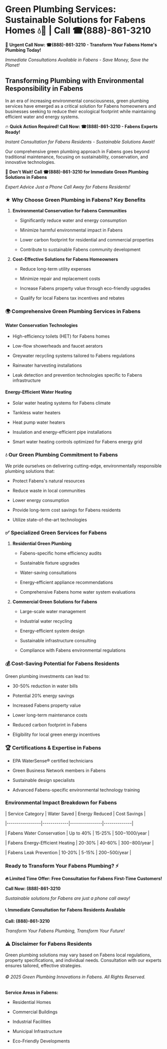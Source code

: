 # Green Plumbing Services: Sustainable Solutions for Fabens Homes 💧🌿 | Call ☎(888)-861-3210

🚨 **Urgent Call Now: ☎(888)-861-3210 - Transform Your Fabens Home's Plumbing Today!**
*Immediate Consultations Available in Fabens - Save Money, Save the Planet!*

## Transforming Plumbing with Environmental Responsibility in Fabens

In an era of increasing environmental consciousness, green plumbing services have emerged as a critical solution for Fabens homeowners and businesses seeking to reduce their ecological footprint while maintaining efficient water and energy systems. 

🔥 **Quick Action Required! Call Now: ☎(888)-861-3210 - Fabens Experts Ready!**
*Instant Consultation for Fabens Residents - Sustainable Solutions Await!*

Our comprehensive green plumbing approach in Fabens goes beyond traditional maintenance, focusing on sustainability, conservation, and innovative technologies.

🚨 **Don't Wait! Call ☎(888)-861-3210 for Immediate Green Plumbing Solutions in Fabens**
*Expert Advice Just a Phone Call Away for Fabens Residents!*

### ★ Why Choose Green Plumbing in Fabens? Key Benefits

1. **Environmental Conservation for Fabens Communities** 
   - Significantly reduce water and energy consumption
   - Minimize harmful environmental impact in Fabens
   - Lower carbon footprint for residential and commercial properties
   - Contribute to sustainable Fabens community development

2. **Cost-Effective Solutions for Fabens Homeowners** 
   - Reduce long-term utility expenses
   - Minimize repair and replacement costs
   - Increase Fabens property value through eco-friendly upgrades
   - Qualify for local Fabens tax incentives and rebates

### 🌍 Comprehensive Green Plumbing Services in Fabens

#### Water Conservation Technologies
- High-efficiency toilets (HET) for Fabens homes
- Low-flow showerheads and faucet aerators
- Greywater recycling systems tailored to Fabens regulations
- Rainwater harvesting installations
- Leak detection and prevention technologies specific to Fabens infrastructure

#### Energy-Efficient Water Heating
- Solar water heating systems for Fabens climate
- Tankless water heaters
- Heat pump water heaters
- Insulation and energy-efficient pipe installations
- Smart water heating controls optimized for Fabens energy grid

### 💧 Our Green Plumbing Commitment to Fabens

We pride ourselves on delivering cutting-edge, environmentally responsible plumbing solutions that:
- Protect Fabens's natural resources
- Reduce waste in local communities
- Lower energy consumption
- Provide long-term cost savings for Fabens residents
- Utilize state-of-the-art technologies

### ✅ Specialized Green Services for Fabens

1. **Residential Green Plumbing**
   - Fabens-specific home efficiency audits
   - Sustainable fixture upgrades
   - Water-saving consultations
   - Energy-efficient appliance recommendations
   - Comprehensive Fabens home water system evaluations

2. **Commercial Green Solutions for Fabens**
   - Large-scale water management
   - Industrial water recycling
   - Energy-efficient system design
   - Sustainable infrastructure consulting
   - Compliance with Fabens environmental regulations

### 💰 Cost-Saving Potential for Fabens Residents

Green plumbing investments can lead to:
- 30-50% reduction in water bills
- Potential 20% energy savings
- Increased Fabens property value
- Lower long-term maintenance costs
- Reduced carbon footprint in Fabens
- Eligibility for local green energy incentives

### 🏆 Certifications & Expertise in Fabens

- EPA WaterSense® certified technicians
- Green Business Network members in Fabens
- Sustainable design specialists
- Advanced Fabens-specific environmental technology training

### Environmental Impact Breakdown for Fabens

| Service Category | Water Saved | Energy Reduced | Cost Savings |
|-----------------|-------------|----------------|--------------|
| Fabens Water Conservation | Up to 40% | 15-25% | $500-$1000/year |
| Fabens Energy-Efficient Heating | 20-30% | 40-60% | $300-$800/year |
| Fabens Leak Prevention | 10-20% | 5-15% | $200-$500/year |

### Ready to Transform Your Fabens Plumbing? ⚡

**🔥 Limited Time Offer: Free Consultation for Fabens First-Time Customers!**

**Call Now: (888)-861-3210**
*Sustainable solutions for Fabens are just a phone call away!*

#### 📞 Immediate Consultation for Fabens Residents Available

**Call: (888)-861-3210**
*Transform Your Fabens Plumbing, Transform Your Future!*

### ⚠️ Disclaimer for Fabens Residents

Green plumbing solutions may vary based on Fabens local regulations, property specifications, and individual needs. Consultation with our experts ensures tailored, effective strategies.

###### © 2025 Green Plumbing Innovations in Fabens. All Rights Reserved.

**Service Areas in Fabens:** 
- Residential Homes
- Commercial Buildings
- Industrial Facilities
- Municipal Infrastructure
- Eco-Friendly Developments